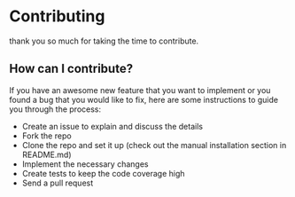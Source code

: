 # Contributing
thank you so much for taking the time to contribute.

## How can I contribute?
If you have an awesome new feature that you want to implement or you found a bug that you would like to fix, here are some instructions to guide you through the process:

- Create an issue to explain and discuss the details
- Fork the repo
- Clone the repo and set it up (check out the manual installation section in README.md)
- Implement the necessary changes
- Create tests to keep the code coverage high
- Send a pull request
